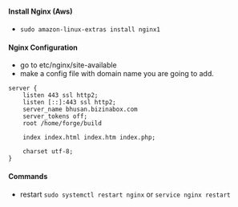 #### Install Nginx (Aws)
- `sudo amazon-linux-extras install nginx1`

#### Nginx Configuration
- go to etc/nginx/site-available
- make a config file with domain name you are going to add.
```
server {
    listen 443 ssl http2;
    listen [::]:443 ssl http2;
    server_name bhusan.bizinabox.com
    server_tokens off;
    root /home/forge/build

    index index.html index.htm index.php;

    charset utf-8;
}
```
#### Commands
- restart `sudo systemctl restart nginx` or `service nginx restart`